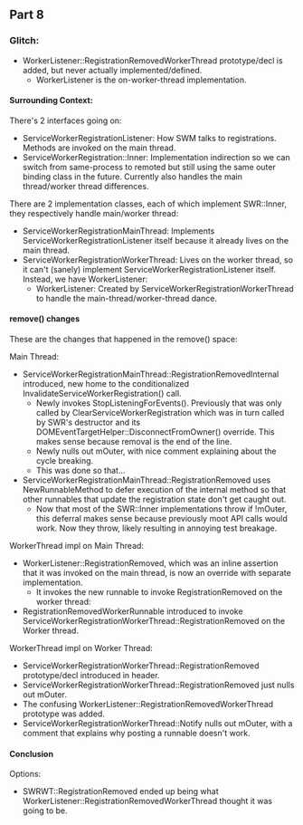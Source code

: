 ## Part 8

### Glitch:
* WorkerListener::RegistrationRemovedWorkerThread prototype/decl is added, but
  never actually implemented/defined.
  * WorkerListener is the on-worker-thread implementation.

#### Surrounding Context:

There's 2 interfaces going on:
* ServiceWorkerRegistrationListener: How SWM talks to registrations.  Methods
  are invoked on the main thread.
* ServiceWorkerRegistration::Inner: Implementation indirection so we can switch
  from same-process to remoted but still using the same outer binding class in
  the future.  Currently also handles the main thread/worker thread differences.

There are 2 implementation classes, each of which implement SWR::Inner, they
respectively handle main/worker thread:
* ServiceWorkerRegistrationMainThread: Implements
  ServiceWorkerRegistrationListener itself because it already lives on the main
  thread.
* ServiceWorkerRegistrationWorkerThread: Lives on the worker thread, so it can't
  (sanely) implement ServiceWorkerRegistrationListener itself.  Instead, we have
  WorkerListener:
  * WorkerListener: Created by ServiceWorkerRegistrationWorkerThread to handle
    the main-thread/worker-thread dance.

#### remove() changes
These are the changes that happened in the remove() space:

Main Thread:
* ServiceWorkerRegistrationMainThread::RegistrationRemovedInternal introduced,
  new home to the conditionalized InvalidateServiceWorkerRegistration() call.
  * Newly invokes StopListeningForEvents().  Previously that was only called by
    ClearServiceWorkerRegistration which was in turn called by SWR's destructor
    and its DOMEventTargetHelper::DisconnectFromOwner() override.  This makes
    sense because removal is the end of the line.
  * Newly nulls out mOuter, with nice comment explaining about the cycle
    breaking.
  * This was done so that...
* ServiceWorkerRegistrationMainThread::RegistrationRemoved uses
  NewRunnableMethod to defer execution of the internal method so that other
  runnables that update the registration state don't get caught out.
  * Now that most of the SWR::Inner implementations throw if !mOuter, this
    deferral makes sense because previously moot API calls would work.  Now they
    throw, likely resulting in annoying test breakage.

WorkerThread impl on Main Thread:
* WorkerListener::RegistrationRemoved, which was an inline assertion that it was
  invoked on the main thread, is now an override with separate implementation.
  * It invokes the new runnable to invoke RegistrationRemoved on the worker
    thread:
* RegistrationRemovedWorkerRunnable introduced to
  invoke ServiceWorkerRegistrationWorkerThread::RegistrationRemoved on the
  Worker thread.


WorkerThread impl on Worker Thread:
* ServiceWorkerRegistrationWorkerThread::RegistrationRemoved prototype/decl
  introduced in header.
* ServiceWorkerRegistrationWorkerThread::RegistrationRemoved just nulls out
  mOuter.
* The confusing WorkerListener::RegistrationRemovedWorkerThread prototype was
  added.
* ServiceWorkerRegistrationWorkerThread::Notify nulls out mOuter, with a comment
  that explains why posting a runnable doesn't work.

#### Conclusion

Options:
* SWRWT::RegistrationRemoved ended up being what
  WorkerListener::RegistrationRemovedWorkerThread thought it was going to be.